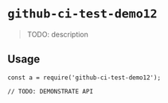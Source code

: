 
# `github-ci-test-demo12`

> TODO: description

## Usage

```
const a = require('github-ci-test-demo12');

// TODO: DEMONSTRATE API
```

